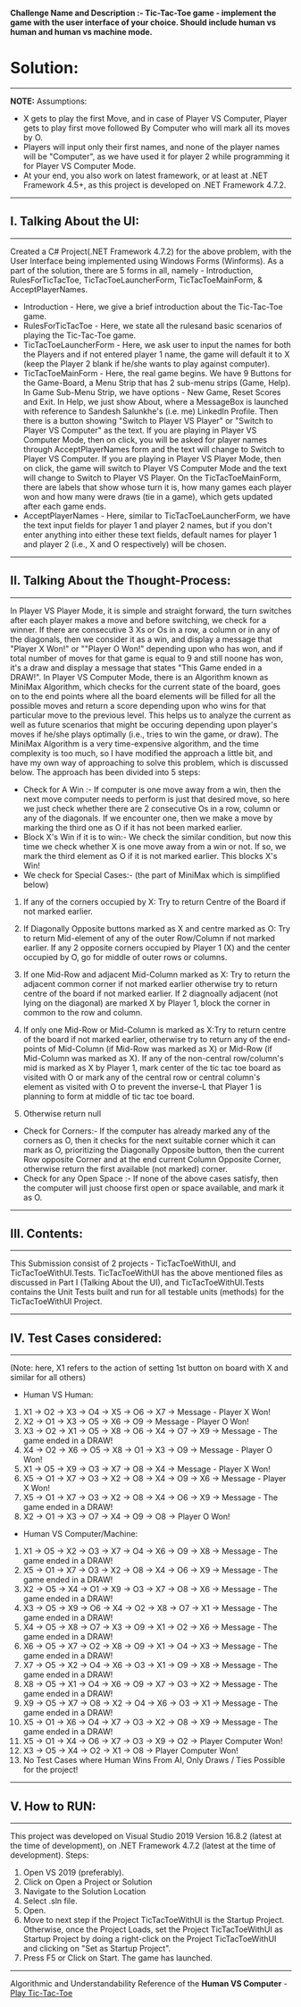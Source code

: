 **Challenge Name and Description :- Tic-Tac-Toe game - implement the game with the user interface of your choice. Should include human vs human and human vs machine mode.**

# Solution:
------------
**NOTE:**
Assumptions:
* X gets to play the first Move, and in case of Player VS Computer, Player gets to play first move followed By Computer who will mark all its moves by O.
* Players will input only their first names, and none of the player names will be "Computer", as we have used it for player 2 while programming it for Player VS Computer Mode.
* At your end, you also work on latest framework, or at least at .NET Framework 4.5+, as this project is developed on .NET Framework 4.7.2.
------------
## I. Talking About the UI:
------------
Created a C# Project(.NET Framework 4.7.2) for the above problem, with the User Interface being implemented using Windows Forms (Winforms).
As a part of the solution, there are 5 forms in all, namely - Introduction, RulesForTicTacToe, TicTacToeLauncherForm, TicTacToeMainForm, & AcceptPlayerNames.
* Introduction - Here, we give a brief introduction about the Tic-Tac-Toe game.
* RulesForTicTacToe - Here, we state all the rulesand basic scenarios of playing the Tic-Tac-Toe game.
* TicTacToeLauncherForm - Here, we ask user to input the names for both the Players and if not entered player 1 name, the game will default it to X (keep the Player 2 blank if he/she wants to play against computer).
* TicTacToeMainForm - Here, the real game begins. We have 9 Buttons for the Game-Board, a Menu Strip that has 2 sub-menu strips (Game, Help). In Game Sub-Menu Strip, we have options - New Game, Reset Scores and Exit.
	In Help, we just show About, where a MessageBox is launched with reference to Sandesh Salunkhe's (i.e. me) LinkedIn Profile.
        Then there is a button showing "Switch to Player VS Player" or "Switch to Player VS Computer" as the text.
	If you are playing in Player VS Computer Mode, then on click, you will be asked for player names through AcceptPlayerNames form and the text will change to Switch to Player VS Computer.
        If you are playing in Player VS Player Mode, then on click, the game will switch to Player VS Computer Mode and the text will change to Switch to Player VS Player.
	On the TicTacToeMainForm, there are labels that show whose turn it is, how many games each player won and how many were draws (tie in a game), which gets updated after each game ends.
* AcceptPlayerNames - Here, similar to TicTacToeLauncherForm, we have the text input fields for player 1 and player 2 names, but if you don't enter anything into either these text fields, default names for player 1 and player 2 (i.e., X and O respectively) will be chosen.
------------
## II. Talking About the Thought-Process:
------------
In Player VS Player Mode, it is simple and straight forward, the turn switches after each player makes a move and before switching, we check for a winner. If there are consecutive 3 Xs or Os in a row, a column or in any of the diagonals, then we consider it as a win, and display a message that "Player X Won!" or ""Player O Won!" depending upon who has won, and if total number of moves for that game is equal to 9 and still noone has won, it's a draw and display a message that states "This Game ended in a DRAW!".
In Player VS Computer Mode, there is an Algorithm known as MiniMax Algorithm, which checks for the current state of the board, goes on to the end points where all the board elements will be filled for all the possible moves and return a score depending upon who wins for that particular move to the previous level. This helps us to analyze the current as well as future scenarios that might be occuring depending upon player's moves if he/she plays optimally (i.e., tries to win the game, or draw).
The MiniMax Algorithm is a very time-expensive algorithm, and the time complexity is too much, so I have modified the approach a little bit, and have my own way of approaching to solve this problem, which is discussed below.
The approach has been divided into 5 steps:
* Check for A Win :-
	If computer is one move away from a win, then the next move computer needs to perform is just that desired move, so here we just check whether there are 2 consecutive Os in a row, column or any of the diagonals.
	If we encounter one, then we make a move by marking the third one as O if it has not been marked earlier.
* Block X's Win if it is to win:-
	We check the similar condition, but now this time we check whether X is one move away from a win or not.
	If so, we mark the third element as O if it is not marked earlier. This blocks X's Win!
* We check for Special Cases:- (the part of MiniMax which is simplified below)
1. If any of the corners occupied by X:	Try to return Centre of the Board if not marked earlier.
	

1. If Diagonally Opposite buttons marked as X and centre marked as O:	Try to return Mid-element of any of the outer Row/Column if not marked earlier.
If any 2 opposite corners occupied by Player 1 (X) and the center occupied by O, go for middle of outer rows or columns.

1. If one Mid-Row and adjacent Mid-Column marked as X: Try to return the adjacent common corner if not marked earlier otherwise try to return centre of the board if not marked earlier.
If 2 diagnoally adjacent (not lying on the diagonal) are marked X by Player 1, block the corner in common to the row and column.

1. If only one Mid-Row or Mid-Column is marked as X:Try to return centre of the board if not marked earlier, otherwise try to return any of the end-points of Mid-Column (if Mid-Row was marked as X) or Mid-Row (if Mid-Column was marked as X).
If any of the non-central row/column's mid is marked as X by Player 1, mark center of the tic tac toe board as visited with O or mark any of the central row or central column's element as visited with O to prevent the inverse-L that Player 1 is planning to form at middle of tic tac toe board.
1. Otherwise return null
* Check for Corners:-
If the computer has already marked any of the corners as O, then it checks for the next suitable corner which it can mark as O, prioritizing the Diagonally Opposite button, then the current Row opposite Corner and at the end current Column Opposite Corner, otherwise return the first available (not marked) corner.
* Check for any Open Space :-
If none of the above cases satisfy, then the computer will just choose first open or space available, and mark it as O.
------------
## III. Contents:
------------
This Submission consist of 2 projects - TicTacToeWithUI, and TicTacToeWithUI.Tests.
TicTacToeWithUI has the above mentioned files as discussed in Part I (Talking About the UI), and TicTacToeWithUI.Tests contains the Unit Tests built and run for all testable units (methods) for the TicTacToeWithUI Project.

------------
## IV. Test Cases considered:
------------
(Note: here, X1 refers to the action of setting 1st button on board with X and similar for all others)
* Human VS Human:
1. X1 -> O2 -> X3 -> O4 -> X5 -> O6 -> X7 -> Message - Player X Won!
1. X2 -> O1 -> X3 -> O5 -> X6 -> O9 -> Message - Player O Won!
1. X3 -> O2 -> X1 -> O5 -> X8 -> O6 -> X4 -> O7 -> X9 -> Message - The game ended in a DRAW!
1. X4 -> O2 -> X6 -> O5 -> X8 -> O1 -> X3 -> O9 -> Message - Player O Won!
1. X1 -> O5 -> X9 -> O3 -> X7 -> O8 -> X4 -> Message - Player X Won!
1. X5 -> O1 -> X7 -> O3 -> X2 -> O8 -> X4 -> O9 -> X6 -> Message - Player X Won!
1. X5 -> O1 -> X7 -> O3 -> X2 -> O8 -> X4 -> O6 -> X9 -> Message - The game ended in a DRAW!
1. X2 -> O1 -> X3 -> O7 -> X4 -> O9 -> O8 -> Player O Won!
* Human VS Computer/Machine:
1. X1 -> O5 -> X2 -> O3 -> X7 -> O4 -> X6 -> O9 -> X8 -> Message - The game ended in a DRAW!
1. X5 -> O1 -> X7 -> O3 -> X2 -> O8 -> X4 -> O6 -> X9 -> Message - The game ended in a DRAW!
1. X2 -> O5 -> X4 -> O1 -> X9 -> O3 -> X7 -> O8 -> X6 -> Message - The game ended in a DRAW!
1. X3 -> O5 -> X9 -> O6 -> X4 -> O2 -> X8 -> O7 -> X1 -> Message - The game ended in a DRAW!
1. X4 -> O5 -> X8 -> O7 -> X3 -> O9 -> X1 -> O2 -> X6 -> Message - The game ended in a DRAW!
1. X6 -> O5 -> X7 -> O2 -> X8 -> O9 -> X1 -> O4 -> X3 -> Message - The game ended in a DRAW!
1. X7 -> O5 -> X2 -> O4 -> X6 -> O3 -> X1 -> O9 -> X8 -> Message - The game ended in a DRAW!
1. X8 -> O5 -> X1 -> O4 -> X6 -> O9 -> X7 -> O3 -> X2 -> Message - The game ended in a DRAW!
1. X9 -> O5 -> X7 -> O8 -> X2 -> O4 -> X6 -> O3 -> X1 -> Message - The game ended in a DRAW!
1. X5 -> O1 -> X6 -> O4 -> X7 -> O3 -> X2 -> O8 -> X9 -> Message - The game ended in a DRAW!
1. X5 -> O1 -> X4 -> O6 -> X7 -> O3 -> X9 -> O2 -> Player Computer Won!
1. X3 -> O5 -> X4 -> O2 -> X1 -> O8 -> Player Computer Won!
1. No Test Cases where Human Wins From AI, Only Draws / Ties Possible for the project!
------------
## V. How to RUN:
------------
This project was developed on Visual Studio 2019 Version 16.8.2 (latest at the time of development), on .NET Framework 4.7.2 (latest at the time of development).
Steps:
1. Open VS 2019 (preferably).
1. Click on Open a Project or Solution
1. Navigate to the Solution Location
1. Select .sln file.
1. Open.
1. Move to next step if the Project TicTacToeWithUI is the Startup Project. Otherwise, once the Project Loads, set the Project TicTacToeWithUI as Startup Project by doing a right-click on the Project TicTacToeWithUI and clicking on "Set as Startup Project".
1. Press F5 or Click on Start. The game has launched.

-----------
Algorithmic and Understandability Reference of the **Human VS Computer** - [Play Tic-Tac-Toe](https://playtictactoe.org)
